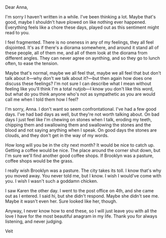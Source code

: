 Dear Anna,

I'm sorry I haven't written in a while. I've been thinking a lot. Maybe that's
good, maybe I shouldn't have plowed on like nothing ever happened. Everything
feels like a chore these days, played out as this sentiment might read to you.

I feel fragmented. There is no oneness in any of my feelings, they all feel
disjointed. It's as if there's a diorama somewhere, and around it stand all of
these people, all of them me, and all of them look at the diorama from different
angles. They can never agree on aynthing, and so they go to lunch often, to ease
the tension.

Maybe that's normal, maybe we all feel that, maybe we all feel that but don't
talk about it—why don't we talk about it?—but then again how does one discuss
these feelings? I'm not sure I can describe what I mean without feeling like
you'll think I'm a total nutjob—I know you don't like this word, but what do you
think anyone who's not as sympathetic as you are would call me when I told them
how I feel?

I'm sorry, Anna. I don't want so seem confrontational. I've had a few good days.
I've had bad days as well, but they're not worth talking about. On bad days I
just feel like I'm chewing on stones when I talk, eroding my teeth, chipping
them and swallowing them and swallowing the stones and the blood and not saying
anything when I speak. On good days the stones are clouds, and they don't get in
the way of my words.

How long will you be in the city next month? It would be nice to catch up.
Getting a coffee would be nice. The place around the corner shut down, but I'm
sure we'll find another good coffee shops. If Brooklyn was a pasture, coffee
shops would be the grass.

I really wish Brooklyn was a pasture. The city takes its toll. I know that's why
you moved away. You never told me, but I know. I wish I would've come with you.
I wish I wasn't such a goddamn chicken.

I saw Karen the other day. I went to the post office on 4th, and she came out as
I entered. I said hi, but she didn't respond. Maybe she didn't see me. Maybe it
wasn't even her. Sure looked like her, though.

Anyway, I never know how to end these, so I will just leave you with all the
love I have for the most beautiful anagram in my life. Thank you for always
listening, and never judging.

Veit
